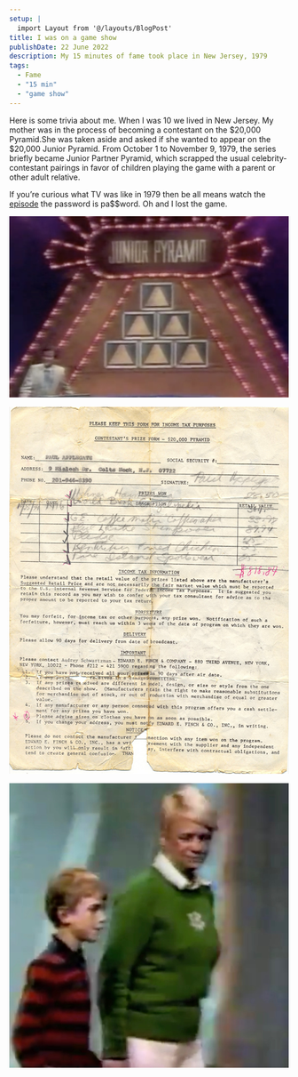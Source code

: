 ```yaml
---
setup: |
  import Layout from '@/layouts/BlogPost'
title: I was on a game show
publishDate: 22 June 2022
description: My 15 minutes of fame took place in New Jersey, 1979
tags:
  - Fame
  - "15 min"
  - "game show"
---
```


Here is some trivia about me. When I was 10 we lived in New Jersey. My mother was in the process of becoming a contestant on the $20,000 Pyramid.She was taken aside and asked if she wanted to appear on the $20,000 Junior Pyramid. From October 1 to November 9, 1979, the series briefly became Junior Partner Pyramid, which scrapped the usual celebrity-contestant pairings in favor of children playing the game with a parent or other adult relative.

If you’re curious what TV was like in 1979 then be all means watch the [episode](https://vimeo.com/26595314) the password is pa$$word. Oh and I lost the game.

![Game show title](/public/assets/images/Pyramid-title-a.jpg)

![Contract](/public/assets/images/contract-6-a.jpg)

![Me and Mom](/public/assets/images/Me-Mom-2-a.jpg)

